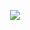 
<p align="center">
 <a href="https://www.codewars.com/users/RoDmitry">
  <img src="https://www.codewars.com/users/RoDmitry/badges/large" />
  <!--<img src="https://github.r2v.ch/codewars?user=RoDmitry&hide_clan=true&top_languages=true&theme=gradient&stroke=orange" />-->
 </a>
</p>
